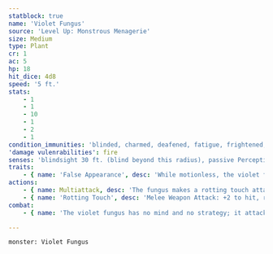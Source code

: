 ```yaml
---
statblock: true
name: 'Violet Fungus'
source: 'Level Up: Monstrous Menagerie'
size: Medium
type: Plant
cr: 1
ac: 5
hp: 18
hit_dice: 4d8
speed: '5 ft.'
stats:
    - 1
    - 1
    - 10
    - 1
    - 2
    - 1
condition_immunities: 'blinded, charmed, deafened, fatigue, frightened, prone, restrained, stunned'
'damage vulenrabilities': fire
senses: 'blindsight 30 ft. (blind beyond this radius), passive Perception 6'
traits:
    - { name: 'False Appearance', desc: 'While motionless, the violet fungus is indistinguishable from a normal fungus.' }
actions:
    - { name: Multiattack, desc: 'The fungus makes a rotting touch attack against two different creatures.' }
    - { name: 'Rotting Touch', desc: 'Melee Weapon Attack: +2 to hit, reach 15 ft., one target. Hit: 5 (1d10) necrotic damage.' }
combat:
    - { name: 'The violet fungus has no mind and no strategy; it attacks the closest one or two creatures within range', desc: '' }

---
```

```statblock
monster: Violet Fungus
```
